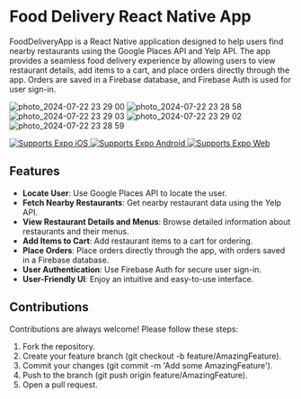 # Food Delivery React Native App


FoodDeliveryApp is a React Native application designed to help users find nearby restaurants using the Google Places API and Yelp API. The app provides a seamless food delivery experience by allowing users to view restaurant details, add items to a cart, and place orders directly through the app. Orders are saved in a Firebase database, and Firebase Auth is used for user sign-in.

![photo_2024-07-22 23 29 00](https://github.com/user-attachments/assets/24ce7778-6ae8-45cd-aa88-10a5fe46a308)
![photo_2024-07-22 23 28 58](https://github.com/user-attachments/assets/860b804e-6b67-4c23-8fbe-7356eec8baeb)
![photo_2024-07-22 23 29 03](https://github.com/user-attachments/assets/dc7d1c6f-14f5-412b-9da2-d0f0a0a0fdfb)
![photo_2024-07-22 23 29 02](https://github.com/user-attachments/assets/ca966abe-af2a-442f-a99e-f26d553e3e7c)
![photo_2024-07-22 23 28 59](https://github.com/user-attachments/assets/4a35f799-980b-4d87-8aa1-4c4963ab1fc1)



<p>
  <!-- iOS -->
  <a href="https://itunes.apple.com/app/apple-store/id982107779">
    <img alt="Supports Expo iOS" longdesc="Supports Expo iOS" src="https://img.shields.io/badge/iOS-4630EB.svg?style=flat-square&logo=APPLE&labelColor=999999&logoColor=fff" />
  </a>
  <!-- Android -->
  <a href="https://play.google.com/store/apps/details?id=host.exp.exponent&referrer=blankexample">
    <img alt="Supports Expo Android" longdesc="Supports Expo Android" src="https://img.shields.io/badge/Android-4630EB.svg?style=flat-square&logo=ANDROID&labelColor=A4C639&logoColor=fff" />
  </a>
  <!-- Web -->
  <a href="https://docs.expo.dev/workflow/web/">
    <img alt="Supports Expo Web" longdesc="Supports Expo Web" src="https://img.shields.io/badge/web-4630EB.svg?style=flat-square&logo=GOOGLE-CHROME&labelColor=4285F4&logoColor=fff" />
  </a>
</p>

## Features
* **Locate User**: Use Google Places API to locate the user.
* **Fetch Nearby Restaurants**: Get nearby restaurant data using the Yelp API.
* **View Restaurant Details and Menus**: Browse detailed information about restaurants and their menus.
* **Add Items to Cart**: Add restaurant items to a cart for ordering.
* **Place Orders**: Place orders directly through the app, with orders saved in a Firebase database.
* **User Authentication**: Use Firebase Auth for secure user sign-in.
* **User-Friendly UI**: Enjoy an intuitive and easy-to-use interface.

## Contributions
Contributions are always welcome! Please follow these steps:

1. Fork the repository.
2. Create your feature branch (git checkout -b feature/AmazingFeature).
3. Commit your changes (git commit -m 'Add some AmazingFeature').
4. Push to the branch (git push origin feature/AmazingFeature).
5. Open a pull request.

